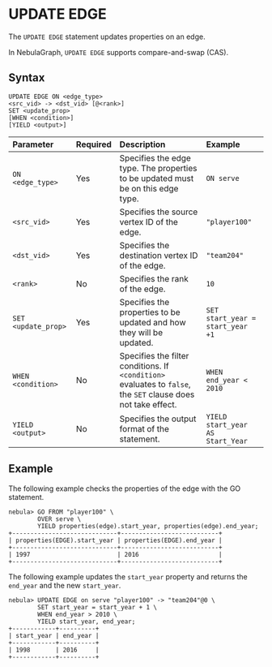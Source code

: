 # UPDATE EDGE

The `UPDATE EDGE` statement updates properties on an edge.

In NebulaGraph, `UPDATE EDGE` supports compare-and-swap (CAS).

## Syntax

```ngql
UPDATE EDGE ON <edge_type>
<src_vid> -> <dst_vid> [@<rank>]
SET <update_prop>
[WHEN <condition>]
[YIELD <output>]
```

| Parameter           | Required | Description                                                                                                    | Example                          |
|:---|:---|:---|:---|
| `ON <edge_type>`    | Yes      | Specifies the edge type. The properties to be updated must be on this edge type.                               | `ON serve`                       |
| `<src_vid>`         | Yes      | Specifies the source vertex ID of the edge.                                                                    | `"player100"`                    |
| `<dst_vid>`         | Yes      | Specifies the destination vertex ID of the edge.                                                               | `"team204"`                      |
| `<rank>`            | No       | Specifies the rank of the edge.                                                                                | `10`                             |
| `SET <update_prop>` | Yes      | Specifies the properties to be updated and how they will be updated.                                           | `SET start_year = start_year +1` |
| `WHEN <condition>`  | No       | Specifies the filter conditions. If `<condition>` evaluates to `false`, the `SET` clause does not take effect. | `WHEN end_year < 2010`           |
| `YIELD <output>`    | No       | Specifies the output format of the statement.                                                                  | `YIELD start_year AS Start_Year` |

## Example

The following example checks the properties of the edge with the GO statement.

```ngql
nebula> GO FROM "player100" \
        OVER serve \
        YIELD properties(edge).start_year, properties(edge).end_year;
+-----------------------------+---------------------------+
| properties(EDGE).start_year | properties(EDGE).end_year |
+-----------------------------+---------------------------+
| 1997                        | 2016                      |
+-----------------------------+---------------------------+
```

The following example updates the `start_year` property and returns the `end_year` and the new `start_year`.

```ngql
nebula> UPDATE EDGE on serve "player100" -> "team204"@0 \
        SET start_year = start_year + 1 \
        WHEN end_year > 2010 \
        YIELD start_year, end_year;
+------------+----------+
| start_year | end_year |
+------------+----------+
| 1998       | 2016     |
+------------+----------+
```
